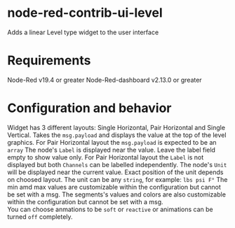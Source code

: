 # node-red-contrib-ui-level
Adds a linear Level type widget to the user interface
# Requirements
Node-Red v19.4 or greater
Node-Red-dashboard v2.13.0 or greater
# Configuration and behavior
Widget has 3 different layouts: Single Horizontal, Pair Horizontal and Single Vertical.
Takes the `msg.payload` and displays the value at the top of the level graphics.
For Pair Horizontal layout the `msg.payload` is expected to be an `array`
The node's `Label` is displayed near the value. Leave the label field empty to show value only.
For Pair Horizontal layout the `Label` is not displayed but both `Channels` can be labelled independently.
The node's `Unit` will be displayed near the current value. Exact position of the unit depends on choosed layout. The unit can be any `string`, for example: `lbs psi F°`
The min amd max values are customizable within the configuration but cannot be set with a msg.
The segments's values and colors are also customizable within the configuration but cannot be set with a msg.    
You can choose anmations to be `soft` or `reactive` or animations can be turned `off` completely.

